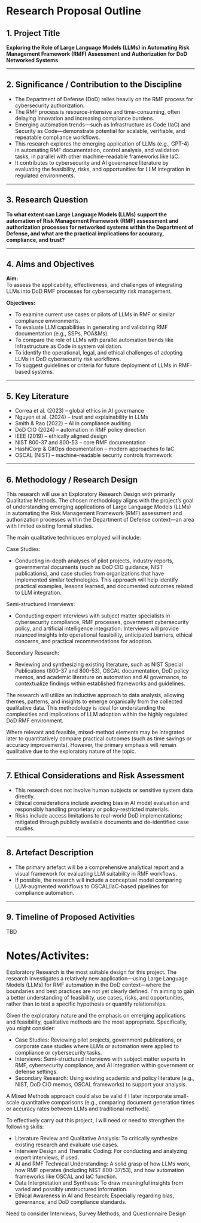 # Research Proposal Outline

## 1. Project Title  
**Exploring the Role of Large Language Models (LLMs) in Automating Risk Management Framework (RMF) Assessment and Authorization for DoD Networked Systems**

---

## 2. Significance / Contribution to the Discipline  
- The Department of Defense (DoD) relies heavily on the RMF process for cybersecurity authorization.  
- The RMF process is resource-intensive and time-consuming, often delaying innovation and increasing compliance burdens.  
- Emerging automation trends—such as Infrastructure as Code (IaC) and Security as Code—demonstrate potential for scalable, verifiable, and repeatable compliance workflows.  
- This research explores the emerging application of LLMs (e.g., GPT-4) in automating RMF documentation, control analysis, and validation tasks, in parallel with other machine-readable frameworks like IaC.  
- It contributes to cybersecurity and AI governance literature by evaluating the feasibility, risks, and opportunities for LLM integration in regulated environments.

---

## 3. Research Question  
**To what extent can Large Language Models (LLMs) support the automation of Risk Management Framework (RMF) assessment and authorization processes for networked systems within the Department of Defense, and what are the practical implications for accuracy, compliance, and trust?**

---

## 4. Aims and Objectives  
**Aim:**  
To assess the applicability, effectiveness, and challenges of integrating LLMs into DoD RMF processes for cybersecurity risk management.

**Objectives:**  
- To examine current use cases or pilots of LLMs in RMF or similar compliance environments.  
- To evaluate LLM capabilities in generating and validating RMF documentation (e.g., SSPs, POA&Ms).  
- To compare the role of LLMs with parallel automation trends like Infrastructure as Code in system validation.  
- To identify the operational, legal, and ethical challenges of adopting LLMs in DoD cybersecurity risk workflows.  
- To suggest guidelines or criteria for future deployment of LLMs in RMF-based systems.

---

## 5. Key Literature  
- Correa et al. (2023) – global ethics in AI governance  
- Nguyen et al. (2024) – trust and explainability in LLMs  
- Smith & Rao (2022) – AI in compliance auditing  
- DoD CIO (2024) – automation in RMF policy direction  
- IEEE (2019) – ethically aligned design  
- NIST 800-37 and 800-53 – core RMF documentation  
- HashiCorp & GitOps documentation – modern approaches to IaC  
- OSCAL (NIST) – machine-readable security controls framework  

---

## 6. Methodology / Research Design  
This research will use an Exploratory Research Design with primarily Qualitative Methods. The chosen methodology aligns with the project’s goal of understanding emerging applications of Large Language Models (LLMs) in automating the Risk Management Framework (RMF) assessment and authorization processes within the Department of Defense context—an area with limited existing formal studies.

The main qualitative techniques employed will include:

Case Studies:
- Conducting in-depth analyses of pilot projects, industry reports, governmental documents (such as DoD CIO guidance, NIST publications), and case studies from organizations that have implemented similar technologies. This approach will help identify practical examples, lessons learned, and documented outcomes related to LLM integration.

Semi-structured Interviews:
- Conducting expert interviews with subject matter specialists in cybersecurity compliance, RMF processes, government cybersecurity policy, and artificial intelligence integration. Interviews will provide nuanced insights into operational feasibility, anticipated barriers, ethical concerns, and practical recommendations for adoption.

Secondary Research:
- Reviewing and synthesizing existing literature, such as NIST Special Publications (800-37 and 800-53), OSCAL documentation, DoD policy memos, and academic literature on automation and AI governance, to contextualize findings within established frameworks and guidelines.

The research will utilize an inductive approach to data analysis, allowing themes, patterns, and insights to emerge organically from the collected qualitative data. This methodology is ideal for understanding the complexities and implications of LLM adoption within the highly regulated DoD RMF environment.

Where relevant and feasible, mixed-method elements may be integrated later to quantitatively compare practical outcomes (such as time savings or accuracy improvements). However, the primary emphasis will remain qualitative due to the exploratory nature of the topic.

---

## 7. Ethical Considerations and Risk Assessment  
- This research does not involve human subjects or sensitive system data directly.  
- Ethical considerations include avoiding bias in AI model evaluation and responsibly handling proprietary or policy-restricted materials.  
- Risks include access limitations to real-world DoD implementations; mitigated through publicly available documents and de-identified case studies.

---

## 8. Artefact Description  
- The primary artefact will be a comprehensive analytical report and a visual framework for evaluating LLM suitability in RMF workflows.  
- If possible, the research will include a conceptual model comparing LLM-augmented workflows to OSCAL/IaC-based pipelines for compliance automation.

---

## 9. Timeline of Proposed Activities

TBD

# Notes/Activites:

Exploratory Research is the most suitable design for this project. The research investigates a relatively new application—using Large Language Models (LLMs) for RMF automation in the DoD context—where the boundaries and best practices are not yet clearly defined. I'm aiming to gain a better understanding of feasibility, use cases, risks, and opportunities, rather than to test a specific hypothesis or quantify relationships.


Given the exploratory nature and the emphasis on emerging applications and feasibility, qualitative methods are the most appropriate. Specifically, you might consider:

- Case Studies: Reviewing pilot projects, government publications, or corporate case studies where LLMs or automation were applied to compliance or cybersecurity tasks.
- Interviews: Semi-structured interviews with subject matter experts in RMF, cybersecurity compliance, and AI integration within government or defense settings.
- Secondary Research: Using existing academic and policy literature (e.g., NIST, DoD CIO memos, OSCAL frameworks) to support your analysis.

A Mixed Methods approach could also be valid if I later incorporate small-scale quantitative comparisons (e.g., comparing document generation times or accuracy rates between LLMs and traditional methods).

To effectively carry out this project, I will need or need to strengthen the following skills:
- Literature Review and Qualitative Analysis: To critically synthesize existing research and evaluate use cases.
- Interview Design and Thematic Coding: For conducting and analyzing expert interviews, if used.
- AI and RMF Technical Understanding: A solid grasp of how LLMs work, how RMF operates (including NIST 800-37/53), and how automation frameworks like OSCAL and IaC function.
- Data Interpretation and Synthesis: To draw meaningful insights from varied and possibly unstructured information.
- Ethical Awareness in AI and Research: Especially regarding bias, governance, and DoD compliance standards.


Need to consider Interviews, Survey Methods, and Questionnaire Design
